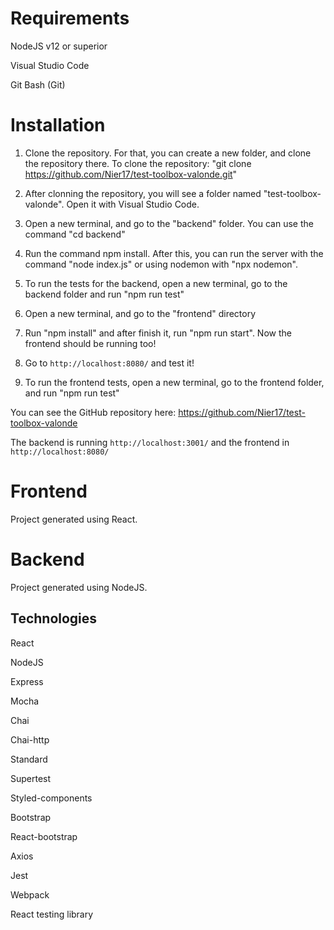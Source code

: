 # Requirements

NodeJS v12 or superior

Visual Studio Code

Git Bash (Git)

# Installation

1. Clone the repository. For that, you can create a new folder, and clone the repository there. To clone the repository: "git clone https://github.com/Nier17/test-toolbox-valonde.git"

2. After clonning the repository, you will see a folder named "test-toolbox-valonde". Open it with Visual Studio Code.

3. Open a new terminal, and go to the "backend" folder. You can use the command "cd backend"

4. Run the command npm install. After this, you can run the server with the command "node index.js" or using nodemon with "npx nodemon".

5. To run the tests for the backend, open a new terminal, go to the backend folder and run "npm run test"

6. Open a new terminal, and go to the "frontend" directory

7. Run "npm install" and after finish it, run "npm run start". Now the frontend should be running too!

8. Go to `http://localhost:8080/` and test it!

9. To run the frontend tests, open a new terminal, go to the frontend folder, and run "npm run test"

You can see the GitHub repository here: https://github.com/Nier17/test-toolbox-valonde

The backend is running `http://localhost:3001/` and the frontend in `http://localhost:8080/`

# Frontend

Project generated using React.

# Backend

Project generated using NodeJS.

## Technologies

React

NodeJS

Express

Mocha

Chai

Chai-http

Standard

Supertest

Styled-components

Bootstrap

React-bootstrap

Axios

Jest

Webpack

React testing library
